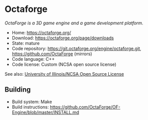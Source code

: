 # Octaforge

_OctaForge is a 3D game engine and a game development platform._

- Home: https://octaforge.org/
- Download: https://octaforge.org/page/downloads
- State: mature
- Code repository: https://git.octaforge.org/engine/octaforge.git, https://github.com/OctaForge (mirrors) 
- Code language: C++
- Code license: Custom (NCSA open source license)

See also:
[University of Illinois/NCSA Open Source License](https://github.com/OctaForge/OF-Engine/blob/master/COPYING.md)

## Building

- Build system: Make
- Build instructions: https://github.com/OctaForge/OF-Engine/blob/master/INSTALL.md

